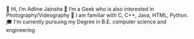 👋 Hi, I’m Adline Jainsha 
👀 I’m a Geek who is also interested in Photography/Videography
🌱 I am familiar with C, C++, Java, HTML, Python.
🎓 I'm currently pursuing my Degree in B.E. computer science and engineering

<!---
Adlinejainsha/Adlinejainsha is a ✨ special ✨ repository because its `README.md` (this file) appears on your GitHub profile.
You can click the Preview link to take a look at your changes.
--->
